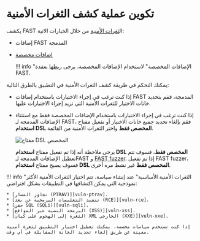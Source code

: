 [img-custom-dsl-slider]:    ../../../images/fast/operations/en/test-policy/policy-editor/custom-slider.png

[link-user-extensions]:     ../../dsl/intro.md
[link-connect-extensions]:  ../../dsl/using-extension.md

[doc-fuzzer]:               fuzzer-intro.md

[gl-vuln]:                  ../../terms-glossary.md#vulnerability

[vuln-ptrav]:               ../../vuln-list.md#path-traversal
[vuln-rce]:                 ../../vuln-list.md#remote-code-execution-rce
[vuln-sqli]:                ../../vuln-list.md#sql-injection
[vuln-xss]:                 ../../vuln-list.md#cross-site-scripting-xss
[vuln-xxe]:                 ../../vuln-list.md#attack-on-xml-external-entity-xxe

#   تكوين عملية كشف الثغرات الأمنية

يكشف FAST ال[ثغرات الأمنية][gl-vuln] من خلال الخيارات الاتية:

* إضافات FAST المدمجة
* [إضافات مخصصة][link-user-extensions]

    !!! info "الإضافات المخصصة"
        لاستخدام الإضافات المخصصة، يرجى [ربطها][link-connect-extensions] بعقدة FAST.

يمكنك التحكم في طريقة كشف الثغرات الأمنية في التطبيق بالطرق التالية:

* إذا كنت ترغب في إجراء الاختبارات باستخدام إضافات FAST المدمجة، فقم بتحديد خانات الاختيار للثغرات الأمنية التي تريد إجراء الاختبارات عليها.
* إذا كنت ترغب في إجراء الاختبارات باستخدام الإضافات المخصصة فقط مع استثناء الإضافات المدمجة لـ FAST، فقم بإلغاء تحديد جميع خانات الاختيار أو تفعيل مفتاح **استخدام DSL المخصص فقط** واختر الثغرات الأمنية من القائمة.

    ![مفتاح DSL المخصص][img-custom-dsl-slider]

    يرجى ملاحظة أنه إذا تم تفعيل مفتاح **استخدام DSL المخصص فقط**، فسوف تتم تعطيل الإضافات المدمجة لـFAST و [FAST fuzzer][doc-fuzzer]. إذا تم تفعيل FAST fuzzer، فسوف يصبح مفتاح **استخدام DSL المخصص فقط** غير نشط مرة أخرى.

!!! info "الثغرات الأمنية الأساسية"
    عند إنشاء سياسة، تتم اختيار الثغرات الأمنية الأكثر نموذجية التي يمكن اكتشافها في التطبيقات بشكل افتراضي:

    * [تجاوز المسار (PTRAV)][vuln-ptrav]،
    * [تنفيذ التعليمات البرمجية عن بعد (RCE)][vuln-rce]،
    * [حقن SQL (SQLi)][vuln-sqli]،
    * [البرمجة النصية عبر المواقع (XSS)][vuln-xss]،
    * [الثغرة إلى الهجوم على كيان XML الخارجي (XXE)][vuln-xxe].
    
    إذا كنت تستخدم سياسات مخصصة، يمكنك تعطيل اختبار التطبيق لثغرة أمنية معينة عن طريق إلغاء تحديد الخانة المقابلة في أي وقت.